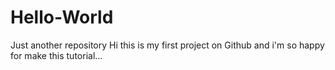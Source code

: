 # Hello-World
Just another repository
Hi this is my first project on Github and i'm so happy for make this tutorial...
